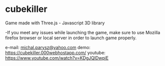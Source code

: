# cubekiller
Game made with Three.js - Javascript 3D library

-If you meet any issues while launching the game, make sure to use Mozilla firefox browser or local server in order to launch game properly.

e-mail: michal.parysz@yahoo.com
demo: https://cubekiller.000webhostapp.com/
youtube: https://www.youtube.com/watch?v=KDgJQlDwpiE
